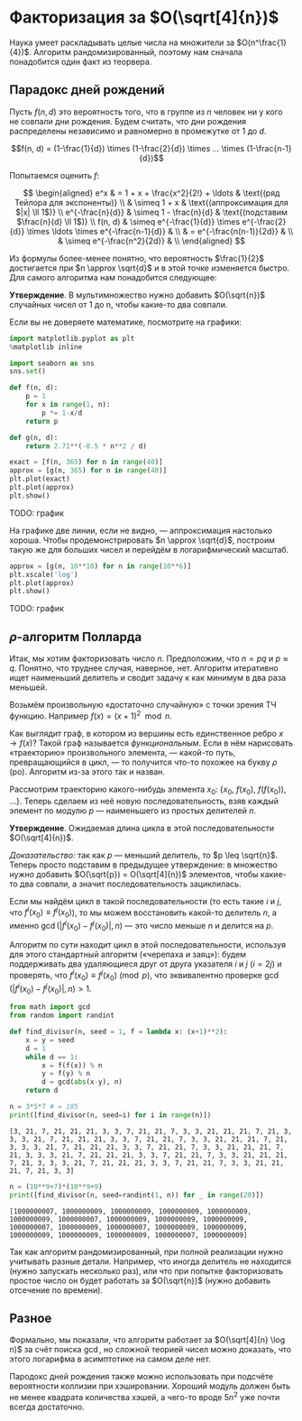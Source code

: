 # Факторизация за $O(\sqrt[4]{n})$

Наука умеет раскладывать целые числа на множители за $O(n^\frac{1}{4})$. Алгоритм рандомизированный, поэтому нам сначала понадобится один факт из теорвера.

## Парадокс дней рождений

Пусть $f(n, d)$ это вероятность того, что в группе из $n$ человек ни у кого не совпали дни рождения.
Будем считать, что дни рождения распределены независимо и равномерно в промежутке от $1$ до $d$.

$$f(n, d) = (1-\frac{1}{d}) \times (1-\frac{2}{d}) \times ... \times (1-\frac{n-1}{d})$$

Попытаемся оценить $f$:

$$
\begin{aligned}
    e^x & = 1 + x + \frac{x^2}{2!} + \ldots & \text{(ряд Тейлора для экспоненты)} \\
    & \simeq 1 + x & \text{(аппроксимация для $|x| \ll 1$)} \\
    e^{-\frac{n}{d}} & \simeq 1 - \frac{n}{d} & \text{(подставим $\frac{n}{d} \ll 1$)} \\
    f(n, d) & \simeq e^{-\frac{1}{d}} \times e^{-\frac{2}{d}} \times \ldots \times e^{-\frac{n-1}{d}} & \\
    & = e^{-\frac{n(n-1)}{2d}} & \\
    & \simeq e^{-\frac{n^2}{2d}} & \\
\end{aligned}
$$

Из формулы более-менее понятно, что вероятность $\frac{1}{2}$ достигается при $n \approx \sqrt{d}$ и в этой точке изменяется быстро. Для самого алгоритма нам понадобится следующее:

**Утверждение**. В мультимножество нужно добавить $O(\sqrt{n})$ случайных чисел от 1 до n, чтобы какие-то два совпали.

Если вы не доверяете математике, посмотрите на графики: 

```python
import matplotlib.pyplot as plt
%matplotlib inline

import seaborn as sns
sns.set()
```

```python
def f(n, d):
    p = 1
    for x in range(1, n):
        p *= 1-x/d
    return p

def g(n, d):
    return 2.71**(-0.5 * n**2 / d)
```

```python
exact = [f(n, 365) for n in range(40)]
approx = [g(n, 365) for n in range(40)]
plt.plot(exact)
plt.plot(approx)
plt.show()
```

TODO: график

На графике две линии, если не видно, — аппроксимация настолько хороша. Чтобы продемонстрировать $n \approx \sqrt{d}$, построим такую же для больших чисел и перейдём в логарифмический масштаб.

```python
approx = [g(n, 10**10) for n in range(10**6)]
plt.xscale('log')
plt.plot(approx)
plt.show()
```

TODO: график

## $\rho$-алгоритм Полларда

Итак, мы хотим факторизовать число $n$. Предположим, что $n = p q$ и $p \approx q$. Понятно, что труднее случая, наверное, нет. Алгоритм итеративно ищет наименьший делитель и сводит задачу к как минимум в два раза меньшей.

Возьмём произвольную «достаточно случайную» с точки зрения ТЧ функцию. Например $f(x) = (x+1)^2 \mod n$.

Как выглядит граф, в котором из вершины есть единственное ребро $x \to f(x)$? Такой граф называется *функциональным*. Если в нём нарисовать «траекторию» произвольного элемента, — какой-то путь, превращающийся в цикл, — то получится что-то похожее на букву $\rho$ (ро). Алгоритм из-за этого так и назван.

Рассмотрим траекторию какого-нибудь элемента $x_0$: {$x_0$, $f(x_0)$, $f(f(x_0))$, $\ldots$}. Теперь сделаем из неё новую последовательность, взяв каждый элемент по модулю $p$ — наименьшего из простых делителей $n$. 

**Утверждение**. Ожидаемая длина цикла в этой последовательности $O(\sqrt[4]{n})$.

*Доказательство:* так как $p$ — меньший делитель, то $p \leq \sqrt{n}$. Теперь просто подставим в предыдущее утверждение: в множество нужно добавить $O(\sqrt{p}) = O(\sqrt[4]{n})$ элементов, чтобы какие-то два совпали, а значит последовательность зациклилась.

Если мы найдём цикл в такой последовательности (то есть такие $i$ и $j$, что $f^i(x_0) \equiv f^j(x_0)$), то мы можем восстановить какой-то делитель $n$, а именно $\gcd(|f^i(x_0) - f^j(x_0)|, n)$ — это число меньше $n$ и делится на $p$.

Алгоритм по сути находит цикл в этой последовательности, используя для этого стандартный алгоритм («черепаха и заяц»): будем поддерживать два удаляющиеся друг от друга указателя $i$ и $j$ ($i = 2j$) и проверять, что $f^i(x_0) \equiv f^j(x_0) \pmod p$, что эквивалентно проверке $\gcd(|f^i(x_0) - f^j(x_0)|, n) > 1$.

```python
from math import gcd
from random import randint
```

```python
def find_divisor(n, seed = 1, f = lambda x: (x+1)**2):
    x = y = seed
    d = 1
    while d == 1:
        x = f(f(x)) % n
        y = f(y) % n
        d = gcd(abs(x-y), n)
    return d
```

```python
n = 3*5*7 # = 105
print([find_divisor(n, seed=i) for i in range(n)])
```

    [3, 21, 7, 21, 21, 21, 3, 3, 7, 21, 21, 7, 3, 3, 21, 21, 21, 7, 21, 3, 3, 3, 21, 7, 21, 21, 21, 3, 3, 7, 21, 21, 7, 3, 3, 21, 21, 21, 7, 21, 3, 3, 3, 21, 7, 21, 21, 21, 3, 3, 7, 21, 21, 7, 3, 3, 21, 21, 21, 7, 21, 3, 3, 3, 21, 7, 21, 21, 21, 3, 3, 7, 21, 21, 7, 3, 3, 21, 21, 21, 7, 21, 3, 3, 3, 21, 7, 21, 21, 21, 3, 3, 7, 21, 21, 7, 3, 3, 21, 21, 21, 7, 21, 3, 3]

```python
n = (10**9+7)*(10**9+9)
print([find_divisor(n, seed=randint(1, n)) for _ in range(20)])
```

    [1000000007, 1000000009, 1000000009, 1000000009, 1000000009, 1000000009, 1000000007, 1000000009, 1000000009, 1000000009, 1000000007, 1000000009, 1000000007, 1000000009, 1000000009, 1000000009, 1000000009, 1000000009, 1000000007, 1000000009]

Так как алгоритм рандомизированный, при полной реализации нужно учитывать разные детали. Например, что иногда делитель не находится (нужно запускать несколько раз), или что при попытке факторизовать простое число он будет работать за $O(\sqrt{n})$ (нужно добавить отсечение по времени).

## Разное

Формально, мы показали, что алгоритм работает за $O(\sqrt[4]{n} \log n)$ за счёт поиска $\gcd$, но сложной теорией чисел можно доказать, что этого логарифма в асимптотике на самом деле нет. 

Пародокс дней рождения также можно использовать при подсчёте вероятности коллизии при хэшировании. Хороший модуль должен быть не менее квадрата количества хэшей, а чего-то вроде $5 n^2$ уже почти всегда достаточно.
